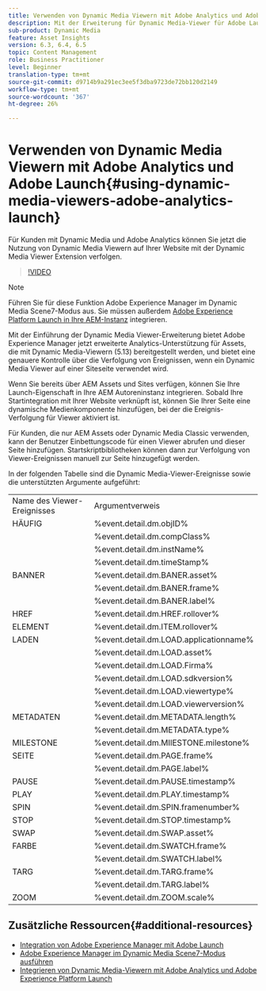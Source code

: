 ```yaml
---
title: Verwenden von Dynamic Media Viewern mit Adobe Analytics und Adobe Launch
description: Mit der Erweiterung für Dynamic Media-Viewer für Adobe Launch und der Dynamic Media-Viewer-Version 5.13 können Kunden von Dynamic Media, Adobe Analytics und Adobe Launch Ereignisse und Daten verwenden, die für die Dynamic Media-Viewer in ihrer Adobe Launch-Konfiguration spezifisch sind.
sub-product: Dynamic Media
feature: Asset Insights
version: 6.3, 6.4, 6.5
topic: Content Management
role: Business Practitioner
level: Beginner
translation-type: tm+mt
source-git-commit: d9714b9a291ec3ee5f3dba9723de72bb120d2149
workflow-type: tm+mt
source-wordcount: '367'
ht-degree: 26%

---
```



# Verwenden von Dynamic Media Viewern mit Adobe Analytics und Adobe Launch{#using-dynamic-media-viewers-adobe-analytics-launch}

Für Kunden mit Dynamic Media und Adobe Analytics können Sie jetzt die Nutzung von Dynamic Media Viewern auf Ihrer Website mit der Dynamic Media Viewer Extension verfolgen.

>[!VIDEO](https://video.tv.adobe.com/v/29308/?quality=12&learn=on)

>[!NOTE]
>
> Führen Sie für diese Funktion Adobe Experience Manager im Dynamic Media Scene7-Modus aus. Sie müssen außerdem [Adobe Experience Platform Launch in Ihre AEM-Instanz](https://docs.adobe.com/content/help/de/experience-manager-learn/sites/integrations/adobe-launch-integration-tutorial-understand.html) integrieren.

Mit der Einführung der Dynamic Media Viewer-Erweiterung bietet Adobe Experience Manager jetzt erweiterte Analytics-Unterstützung für Assets, die mit Dynamic Media-Viewern (5.13) bereitgestellt werden, und bietet eine genauere Kontrolle über die Verfolgung von Ereignissen, wenn ein Dynamic Media Viewer auf einer Siteseite verwendet wird.

Wenn Sie bereits über AEM Assets und Sites verfügen, können Sie Ihre Launch-Eigenschaft in Ihre AEM Autoreninstanz integrieren. Sobald Ihre Startintegration mit Ihrer Website verknüpft ist, können Sie Ihrer Seite eine dynamische Medienkomponente hinzufügen, bei der die Ereignis-Verfolgung für Viewer aktiviert ist.

Für Kunden, die nur AEM Assets oder Dynamic Media Classic verwenden, kann der Benutzer Einbettungscode für einen Viewer abrufen und dieser Seite hinzufügen. Startskriptbibliotheken können dann zur Verfolgung von Viewer-Ereignissen manuell zur Seite hinzugefügt werden.

In der folgenden Tabelle sind die Dynamic Media-Viewer-Ereignisse sowie die unterstützten Argumente aufgeführt:

<table>
   <tbody>
      <tr>
         <td>Name des Viewer-Ereignisses</td>
         <td>Argumentverweis</td>
      </tr>
      <tr>
         <td> HÄUFIG </td>
         <td> %event.detail.dm.objID% </td>
      </tr>
      <tr>
         <td> </td>
         <td> %event.detail.dm.compClass% </td>
      </tr>
      <tr>
         <td> </td>
         <td> %event.detail.dm.instName% </td>
      </tr>
      <tr>
         <td> </td>
         <td> %event.detail.dm.timeStamp% </td>
      </tr>
      <tr>
         <td> BANNER <br></td>
         <td> %event.detail.dm.BANER.asset% </td>
      </tr>
      <tr>
         <td> </td>
         <td> %event.detail.dm.BANER.frame% </td>
      </tr>
      <tr>
         <td> </td>
         <td> %event.detail.dm.BANER.label% </td>
      </tr>
      <tr>
         <td> HREF </td>
         <td> %event.detail.dm.HREF.rollover% </td>
      </tr>
      <tr>
         <td> ELEMENT </td>
         <td> %event.detail.dm.ITEM.rollover% </td>
      </tr>
      <tr>
         <td> LADEN </td>
         <td> %event.detail.dm.LOAD.applicationname% </td>
      </tr>
      <tr>
         <td><strong> </strong></td>
         <td> %event.detail.dm.LOAD.asset% </td>
      </tr>
      <tr>
         <td><strong> </strong></td>
         <td> %event.detail.dm.LOAD.Firma% </td>
      </tr>
      <tr>
         <td><strong> </strong></td>
         <td> %event.detail.dm.LOAD.sdkversion% </td>
      </tr>
      <tr>
         <td><strong> </strong></td>
         <td> %event.detail.dm.LOAD.viewertype% </td>
      </tr>
      <tr>
         <td><strong> </strong></td>
         <td> %event.detail.dm.LOAD.viewerversion% </td>
      </tr>
      <tr>
         <td> METADATEN </td>
         <td> %event.detail.dm.METADATA.length% </td>
      </tr>
      <tr>
         <td> </td>
         <td> %event.detail.dm.METADATA.type% </td>
      </tr>
      <tr>
         <td> MILESTONE </td>
         <td> %event.detail.dm.MIlESTONE.milestone% </td>
      </tr>
      <tr>
         <td> SEITE </td>
         <td> %event.detail.dm.PAGE.frame% </td>
      </tr>
      <tr>
         <td> </td>
         <td> %event.detail.dm.PAGE.label% </td>
      </tr>
      <tr>
         <td> PAUSE </td>
         <td> %event.detail.dm.PAUSE.timestamp% </td>
      </tr>
      <tr>
         <td> PLAY </td>
         <td> %event.detail.dm.PLAY.timestamp% </td>
      </tr>
      <tr>
         <td> SPIN </td>
         <td> %event.detail.dm.SPIN.framenumber% </td>
      </tr>
      <tr>
         <td> STOP </td>
         <td> %event.detail.dm.STOP.timestamp% </td>
      </tr>
      <tr>
         <td> SWAP </td>
         <td> %event.detail.dm.SWAP.asset% </td>
      </tr>
      <tr>
         <td> FARBE </td>
         <td> %event.detail.dm.SWATCH.frame% </td>
      </tr>
      <tr>
         <td> </td>
         <td> %event.detail.dm.SWATCH.label% </td>
      </tr>
      <tr>
         <td> TARG </td>
         <td> %event.detail.dm.TARG.frame% </td>
      </tr>
      <tr>
         <td> </td>
         <td> %event.detail.dm.TARG.label% </td>
      </tr>
      <tr>
         <td> ZOOM </td>
         <td> %event.detail.dm.ZOOM.scale% </td>
      </tr>
   </tbody>
</table>

## Zusätzliche Ressourcen{#additional-resources}

* [Integration von Adobe Experience Manager mit Adobe Launch](https://docs.adobe.com/content/help/en/experience-manager-learn/sites/integrations/adobe-launch-integration-tutorial-understand.html)
* [Adobe Experience Manager im Dynamic Media Scene7-Modus ausführen](https://helpx.adobe.com/experience-manager/6-5/assets/using/config-dms7.html)
* [Integrieren von Dynamic Media-Viewern mit Adobe Analytics und Adobe Experience Platform Launch](https://helpx.adobe.com/experience-manager/6-5/assets/using/launch.html)
